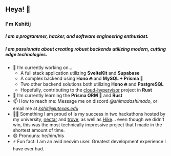 ## Heya! 👋

### I'm Kshitij 
##### I am a programmer, hacker, and software engineering enthusiast.
##### I am passionate about creating robust backends utilizing modern, cutting edge technologies.

- 🔭 I’m currently working on...
  - A full stack application utilizing **SvelteKit** and **Supabase**
  - A complex backend using **Hono 🔥** and **MySQL + Prisma 🌈**
  - Two other backend solutions both utilizing **Hono 🔥** and **PostgreSQL**
  - Hopefully, contributing to the [cloud-hypervisor](https://github.com/cloud-hypervisor/cloud-hypervisor) project in **Rust** 
- 🌱 I’m currently learning the **Prisma ORM 🌈** and **Rust**
- 📫 How to reach me: Message me on discord *@shimadashimado*, or email me at *kshitij@utexas.edu*
- 💪🏽 Something I am proud of is my success in two hackathons hosted by my university, [nectar](https://devpost.com/software/nectar-zmuwce) and [trove](https://devpost.com/software/found-b1p3x7), as well as [Hike](https://devpost.com/software/hike)... even though we didn't win, this was the most technically impressive project that I made in the shortest amount of time.
- 😄 Pronouns: he/him/his
- ⚡ Fun fact: I am an avid neovim user. Greatest development experience I have ever had.
